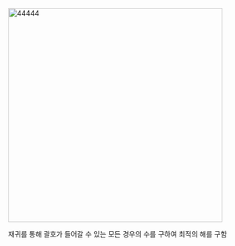 <img width="437" alt="44444" src="https://user-images.githubusercontent.com/68943993/181431062-d4510337-15b6-4b67-b6d7-e94bb3c848e5.PNG">

재귀를 통해 괄호가 들어갈 수 있는 모든 경우의 수를 구하여 최적의 해를 구함
